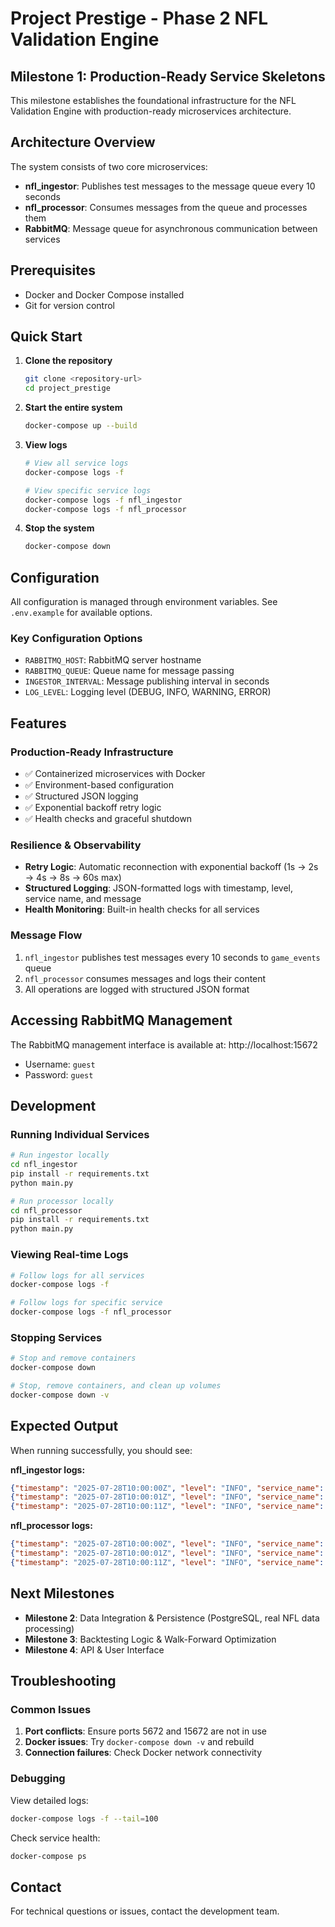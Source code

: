 # Project Prestige - Phase 2 NFL Validation Engine

## Milestone 1: Production-Ready Service Skeletons

This milestone establishes the foundational infrastructure for the NFL Validation Engine with production-ready microservices architecture.

## Architecture Overview

The system consists of two core microservices:

- **nfl_ingestor**: Publishes test messages to the message queue every 10 seconds
- **nfl_processor**: Consumes messages from the queue and processes them
- **RabbitMQ**: Message queue for asynchronous communication between services

## Prerequisites

- Docker and Docker Compose installed
- Git for version control

## Quick Start

1. **Clone the repository**
   ```bash
   git clone <repository-url>
   cd project_prestige
   ```

2. **Start the entire system**
   ```bash
   docker-compose up --build
   ```

3. **View logs**
   ```bash
   # View all service logs
   docker-compose logs -f
   
   # View specific service logs
   docker-compose logs -f nfl_ingestor
   docker-compose logs -f nfl_processor
   ```

4. **Stop the system**
   ```bash
   docker-compose down
   ```

## Configuration

All configuration is managed through environment variables. See `.env.example` for available options.

### Key Configuration Options

- `RABBITMQ_HOST`: RabbitMQ server hostname
- `RABBITMQ_QUEUE`: Queue name for message passing
- `INGESTOR_INTERVAL`: Message publishing interval in seconds
- `LOG_LEVEL`: Logging level (DEBUG, INFO, WARNING, ERROR)

## Features

### Production-Ready Infrastructure
- ✅ Containerized microservices with Docker
- ✅ Environment-based configuration
- ✅ Structured JSON logging
- ✅ Exponential backoff retry logic
- ✅ Health checks and graceful shutdown

### Resilience & Observability
- **Retry Logic**: Automatic reconnection with exponential backoff (1s → 2s → 4s → 8s → 60s max)
- **Structured Logging**: JSON-formatted logs with timestamp, level, service name, and message
- **Health Monitoring**: Built-in health checks for all services

### Message Flow
1. `nfl_ingestor` publishes test messages every 10 seconds to `game_events` queue
2. `nfl_processor` consumes messages and logs their content
3. All operations are logged with structured JSON format

## Accessing RabbitMQ Management

The RabbitMQ management interface is available at: http://localhost:15672
- Username: `guest`
- Password: `guest`

## Development

### Running Individual Services

```bash
# Run ingestor locally
cd nfl_ingestor
pip install -r requirements.txt
python main.py

# Run processor locally
cd nfl_processor
pip install -r requirements.txt
python main.py
```

### Viewing Real-time Logs

```bash
# Follow logs for all services
docker-compose logs -f

# Follow logs for specific service
docker-compose logs -f nfl_processor
```

### Stopping Services

```bash
# Stop and remove containers
docker-compose down

# Stop, remove containers, and clean up volumes
docker-compose down -v
```

## Expected Output

When running successfully, you should see:

**nfl_ingestor logs:**
```json
{"timestamp": "2025-07-28T10:00:00Z", "level": "INFO", "service_name": "ingestor", "message": "NFL Ingestor service starting up"}
{"timestamp": "2025-07-28T10:00:01Z", "level": "INFO", "service_name": "ingestor", "message": "Successfully connected to RabbitMQ"}
{"timestamp": "2025-07-28T10:00:11Z", "level": "INFO", "service_name": "ingestor", "message": "Message published to queue 'game_events': {...}"}
```

**nfl_processor logs:**
```json
{"timestamp": "2025-07-28T10:00:00Z", "level": "INFO", "service_name": "processor", "message": "NFL Processor service starting up"}
{"timestamp": "2025-07-28T10:00:01Z", "level": "INFO", "service_name": "processor", "message": "Successfully connected to RabbitMQ"}
{"timestamp": "2025-07-28T10:00:11Z", "level": "INFO", "service_name": "processor", "message": "Message received: {...}"}
```

## Next Milestones

- **Milestone 2**: Data Integration & Persistence (PostgreSQL, real NFL data processing)
- **Milestone 3**: Backtesting Logic & Walk-Forward Optimization
- **Milestone 4**: API & User Interface

## Troubleshooting

### Common Issues

1. **Port conflicts**: Ensure ports 5672 and 15672 are not in use
2. **Docker issues**: Try `docker-compose down -v` and rebuild
3. **Connection failures**: Check Docker network connectivity

### Debugging

View detailed logs:
```bash
docker-compose logs -f --tail=100
```

Check service health:
```bash
docker-compose ps
```

## Contact

For technical questions or issues, contact the development team.